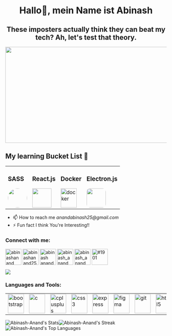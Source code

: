
<h1 align="center" >Hallo👋, mein Name ist Abinash</h1>
<h2 align="center">These imposters actually think they can beat my tech? Ah, let's test that theory.</h2>
<img src = "https://media.tenor.com/UG1Zp_mridwAAAAC/killjoy-killjoy-valorant.gif" style="width:1000px; height:300px;" >
<span>
    <table>
  <tr>
    <h2> My learning Bucket List 🧺 </h2>
      <tr>
    <td><h3>SASS </h3><img src="https://www.freecodecamp.org/news/content/images/2022/04/sass-image.png" style="width:60px; height:60px; border-radius: 50%"  >   
</td>
    <td><h3>React.js </h3>  <img src="https://miro.medium.com/v2/resize:fit:1400/0*EitUXT-pqbaQSCTt.gif" style="width:60px; height:60px"></td>
  <td><h3>Docker</h3> <a
        href="https://docker.com" target="_blank" rel="noreferrer"> <img
            src="https://img.icons8.com/color/144/null/docker.png" alt="docker" width="50" height="60" /> </a></td>
            <td><h3>Electron.js</h3> <img src="https://betanews.com/wp-content/uploads/2018/05/electron.jpg" style="width:60px; height:60px; border-radius:10px"> </td>
  </tr>
  </tr>
    </table>
<ul >
<li>📫 How to reach me <em>anandabinash25@gmail.com </em></li>
<li>⚡ Fun fact I think You're Interesting!!</li>
</ul>
</span>




<!-- Socials--------------------->
<h3 align="left">Connect with me:</h3>
<p align="left" >
    <a href="https://dev.to/abinashanand" target="blank"><img align="center"
            src="https://img.icons8.com/windows/144/null/dev.png"
            alt="abinashanand" height="50" width="50" /></a>
    <a href="https://twitter.com/home?lang=en" target="blank"><img align="center"
            src="https://img.icons8.com/fluency/144/null/twitter.png"
            alt="abinashanand25" height="50" width="50" /></a>
    <a href="https://www.linkedin.com/in/abinash-anand-064598203/" target="blank"><img align="center"
            src="https://img.icons8.com/fluency/144/null/linkedin.png"
            alt="abinash anand" height="50" width="50" /></a>
    <a href="https://instagram.com/abinash_anand_" target="blank"><img align="center"
            src="https://img.icons8.com/color/144/null/instagram-new--v1.png"
            alt="abinash_anand_" height="50" width="50" /></a>
    <a href="https://www.leetcode.com/abinash_anand_" target="blank"><img align="center"
            src="https://img.icons8.com/external-tal-revivo-shadow-tal-revivo/144/null/external-level-up-your-coding-skills-and-quickly-land-a-job-logo-shadow-tal-revivo.png"
            alt="abinash_anand_" height="50" width="50" /></a>
    <a href="https://discord.gg/#1901" target="blank"><img align="center"
            src="https://img.icons8.com/color/144/null/discord--v2.png"
            alt="#1901" height="50" width="50" /></a>
</p>

<!-----TECH STACK---------------->


<img src ="../valorant-killjoy-min.gif">
<table>
    <tr><h3 align="left">Languages and Tools:</h3></tr>
    <td> <a href="https://getbootstrap.com" target="_blank" rel="noreferrer" > <img 
            src="https://img.icons8.com/color/144/null/bootstrap.png"
            alt="bootstrap" width="50" height="60" /> </a> </td>
     <td> <a href="https://www.cprogramming.com/" target="_blank"
        rel="noreferrer"> <img src="https://img.icons8.com/color/144/null/c-programming.png"
            alt="c" width="50" height="60" /> </a></td>
     <td><a href="https://www.w3schools.com/cpp/" target="_blank"
        rel="noreferrer"> <img
            src="https://img.icons8.com/color/144/null/c-plus-plus-logo.png"
            alt="cplusplus" width="50" height="60" /> </a> </td>
     <td>  <a href="https://www.w3schools.com/css/" target="_blank"
        rel="noreferrer"> <img
            src="https://img.icons8.com/color/144/null/css3.png""
            alt="css3" width="50" height="60" /> </a></td>
     <td> <a href="https://expressjs.com" target="_blank"
        rel="noreferrer"> <img
            src="https://img.icons8.com/ios/150/null/express-js.png"
            alt="express" width="50" height="60" /> </a> </td>
     <td> <a href="https://www.figma.com/" target="_blank"
        rel="noreferrer"> <img src="https://img.icons8.com/color/144/null/figma--v1.png" alt="figma" width="50"
            height="60" /> </a> </td>
    <td> <a href="https://git-scm.com/" target="_blank" rel="noreferrer"> <img
            src="https://img.icons8.com/color/144/null/git.png" alt="git" width="50" height="60" /> </a></td>
     <td>  <a href="https://www.w3.org/html/" target="_blank" rel="noreferrer"> <img
            src="https://img.icons8.com/color/144/null/html-5--v1.png"
            alt="html5" width="50" height="60" /> </a></td>
     <td>   <a href="https://www.java.com" target="_blank" rel="noreferrer">
        <img src="https://img.icons8.com/color/144/null/java-coffee-cup-logo--v1.png" alt="java"
            width="50" height="60" /> </a></td>
     <td>   <a href="https://developer.mozilla.org/en-US/docs/Web/JavaScript"
        target="_blank" rel="noreferrer"> <img
            src="https://img.icons8.com/color/144/null/javascript.png"
            alt="javascript" width="50" height="60" /> </a> </td>
     <td>  <a href="https://www.mongodb.com/" target="_blank"
        rel="noreferrer"> <img
            src="https://img.icons8.com/color/144/null/mongodb.png"
            alt="mongodb" width="50" height="60" /> </a> </td>
     <td>   <a href="https://www.mysql.com/" target="_blank"
        rel="noreferrer"> <img
            src="https://img.icons8.com/color/144/null/my-sql.png"
            alt="mysql" width="50" height="60" /> </a></td>
     <td> <a href="https://nodejs.org" target="_blank" rel="noreferrer">
        <img src="https://img.icons8.com/fluency/144/null/node-js.png"
            alt="nodejs" width="50" height="60" /> </a></td>
     <td>  <a href="https://www.adobe.com/products/xd.html" target="_blank"
        rel="noreferrer"> <img src="https://img.icons8.com/fluency/144/null/adobe-xd.png" alt="xd" width="50"
            height="60" /> </a></td>
</table>

<p align="left">
   
   
    
  
    
       
  
       
     
      
     
       
      
</p>
        
![Abinash-Anand's Stats](https://github-readme-stats.vercel.app/api?username=Abinash-Anand&theme=radical&show_icons=true&hide_border=true&count_private=false)![Abinash-Anand's Streak](https://github-readme-streak-stats.herokuapp.com/?user=Abinash-Anand&theme=radical&hide_border=true)![Abinash-Anand's Top Languages](https://github-readme-stats.vercel.app/api/top-langs/?username=Abinash-Anand&theme=radical&show_icons=true&hide_border=true&layout=compact)
